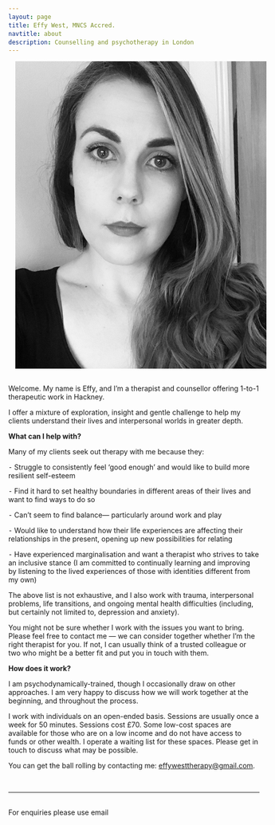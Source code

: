 ```yaml
---
layout: page
title: Effy West, MNCS Accred.
navtitle: about
description: Counselling and psychotherapy in London
---
```

<img class="col one right" src="/img/effy-profile.jpg" alt="West Therapy" style="margin: 0 0 1em 1em" />

Welcome. My name is Effy, and I’m a therapist and counsellor offering 1-to-1 therapeutic work in Hackney.

I offer a mixture of exploration, insight and gentle challenge to help my clients understand their lives and interpersonal worlds in greater depth.

<b>What can I help with?</b>

Many of my clients seek out therapy with me because they:

⁃ Struggle to consistently feel ‘good enough’ and would like to build more resilient self-esteem

⁃ Find it hard to set healthy boundaries in different areas of their lives and want to find ways to do so

⁃ Can’t seem to find balance— particularly around work and play

⁃ Would like to understand how their life experiences are affecting their relationships in the present, opening up new possibilities for relating

⁃ Have experienced marginalisation and want a therapist who strives to take an inclusive stance (I am committed to continually learning and improving by listening to the lived experiences of those with identities different from my own)

The above list is not exhaustive, and I also work with trauma, interpersonal problems, life transitions, and ongoing mental health difficulties (including, but certainly not limited to, depression and anxiety).

You might not be sure whether I work with the issues you want to bring. Please feel free to contact me — we can consider together whether I’m the right therapist for you. If not, I can usually think of a trusted colleague or two who might be a better fit and put you in touch with them.

<b>How does it work?</b>

I am psychodynamically-trained, though I occasionally draw on other approaches. I am very happy to discuss how we will work together at the beginning, and throughout the process.

I work with individuals on an open-ended basis. Sessions are usually once a week for 50 minutes. Sessions cost £70. Some low-cost spaces are available for those who are on a low income and do not have access to funds or other wealth. I operate a waiting list for these spaces. Please get in touch to discuss what may be possible.

You can get the ball rolling by contacting me: [effywesttherapy@gmail.com](mailto:effywesttherapy@gmail.com).

<br/>
<hr/>
<br/>
<span class="contacticon center">
	<a href="mailto:effywesttherapy@gmail.com"><i class="fa fa-envelope-square"></i></a>
	<a href="" target="_blank"><i class="fa fa-twitter-square"></i></a>
</span>

<div class="col three caption">
	For enquiries please use email
</div>
